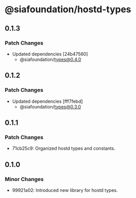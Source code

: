 # @siafoundation/hostd-types

## 0.1.3

### Patch Changes

- Updated dependencies [24b47560]
  - @siafoundation/types@0.4.0

## 0.1.2

### Patch Changes

- Updated dependencies [fff7febd]
  - @siafoundation/types@0.3.0

## 0.1.1

### Patch Changes

- 71cb25c9: Organized hostd types and constants.

## 0.1.0

### Minor Changes

- 99921a02: Introduced new library for hostd types.
